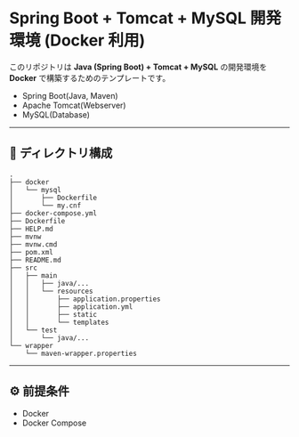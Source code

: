# Spring Boot + Tomcat + MySQL 開発環境 (Docker 利用)

このリポジトリは **Java (Spring Boot) + Tomcat + MySQL** の開発環境を **Docker** で構築するためのテンプレートです。

- Spring Boot(Java, Maven)
- Apache Tomcat(Webserver)
- MySQL(Database)

---

## 📂 ディレクトリ構成
```
.
├── docker
│   └── mysql
│       ├── Dockerfile
│       └── my.cnf
├── docker-compose.yml
├── Dockerfile
├── HELP.md
├── mvnw
├── mvnw.cmd
├── pom.xml
├── README.md
├── src
│   ├── main
│   │   ├── java/...
│   │   └── resources
│   │       ├── application.properties
│   │       ├── application.yml
│   │       ├── static
│   │       └── templates
│   └── test
│       └── java/...
└── wrapper
    └── maven-wrapper.properties
```

---

## ⚙️ 前提条件

- Docker
- Docker Compose